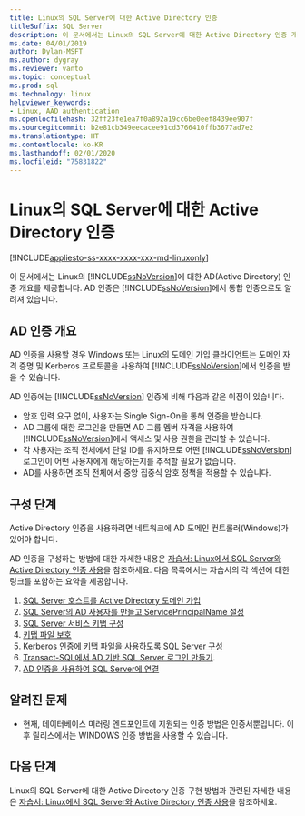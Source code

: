 ```yaml
---
title: Linux의 SQL Server에 대한 Active Directory 인증
titleSuffix: SQL Server
description: 이 문서에서는 Linux의 SQL Server에 대한 Active Directory 인증 개요를 제공합니다.
ms.date: 04/01/2019
author: Dylan-MSFT
ms.author: dygray
ms.reviewer: vanto
ms.topic: conceptual
ms.prod: sql
ms.technology: linux
helpviewer_keywords:
- Linux, AAD authentication
ms.openlocfilehash: 32ff23fe1ea7f0a892a19cc6be0eef8439ee907f
ms.sourcegitcommit: b2e81cb349eecacee91cd3766410ffb3677ad7e2
ms.translationtype: HT
ms.contentlocale: ko-KR
ms.lasthandoff: 02/01/2020
ms.locfileid: "75831822"
---
```

# <a name="active-directory-authentication-for-sql-server-on-linux"></a>Linux의 SQL Server에 대한 Active Directory 인증

[!INCLUDE[appliesto-ss-xxxx-xxxx-xxx-md-linuxonly](../includes/appliesto-ss-xxxx-xxxx-xxx-md-linuxonly.md)]

이 문서에서는 Linux의 [!INCLUDE[ssNoVersion](../includes/ssnoversion-md.md)]에 대한 AD(Active Directory) 인증 개요를 제공합니다. AD 인증은 [!INCLUDE[ssNoVersion](../includes/ssnoversion-md.md)]에서 통합 인증으로도 알려져 있습니다.

## <a name="ad-authentication-overview"></a>AD 인증 개요

AD 인증을 사용할 경우 Windows 또는 Linux의 도메인 가입 클라이언트는 도메인 자격 증명 및 Kerberos 프로토콜을 사용하여 [!INCLUDE[ssNoVersion](../includes/ssnoversion-md.md)]에서 인증을 받을 수 있습니다.

AD 인증에는 [!INCLUDE[ssNoVersion](../includes/ssnoversion-md.md)] 인증에 비해 다음과 같은 이점이 있습니다.

- 암호 입력 요구 없이, 사용자는 Single Sign-On을 통해 인증을 받습니다.
- AD 그룹에 대한 로그인을 만들면 AD 그룹 멤버 자격을 사용하여 [!INCLUDE[ssNoVersion](../includes/ssnoversion-md.md)]에서 액세스 및 사용 권한을 관리할 수 있습니다.  
- 각 사용자는 조직 전체에서 단일 ID를 유지하므로 어떤 [!INCLUDE[ssNoVersion](../includes/ssnoversion-md.md)] 로그인이 어떤 사용자에게 해당하는지를 추적할 필요가 없습니다.   
- AD를 사용하면 조직 전체에서 중앙 집중식 암호 정책을 적용할 수 있습니다.

## <a name="configuration-steps"></a>구성 단계

Active Directory 인증을 사용하려면 네트워크에 AD 도메인 컨트롤러(Windows)가 있어야 합니다.

AD 인증을 구성하는 방법에 대한 자세한 내용은 [자습서: Linux에서 SQL Server와 Active Directory 인증 사용](sql-server-linux-active-directory-authentication.md)을 참조하세요. 다음 목록에서는 자습서의 각 섹션에 대한 링크를 포함하는 요약을 제공합니다.

1. [SQL Server 호스트를 Active Directory 도메인 가입](sql-server-linux-active-directory-join-domain.md)
1. [SQL Server의 AD 사용자를 만들고 ServicePrincipalName 설정](sql-server-linux-active-directory-authentication.md#createuser)
1. [SQL Server 서비스 키탭 구성](sql-server-linux-active-directory-authentication.md#configurekeytab)
1. [키탭 파일 보호](sql-server-linux-active-directory-authentication.md#configurekeytab)
1. [Kerberos 인증에 키탭 파일을 사용하도록 SQL Server 구성](sql-server-linux-active-directory-authentication.md#configurekeytab)
1. [Transact-SQL에서 AD 기반 SQL Server 로그인 만들기](sql-server-linux-active-directory-authentication.md#createsqllogins).
1. [AD 인증을 사용하여 SQL Server에 연결](sql-server-linux-active-directory-authentication.md#connect)

## <a name="known-issues"></a>알려진 문제

- 현재, 데이터베이스 미러링 엔드포인트에 지원되는 인증 방법은 인증서뿐입니다. 이후 릴리스에서는 WINDOWS 인증 방법을 사용할 수 있습니다.

## <a name="next-steps"></a>다음 단계

Linux의 SQL Server에 대한 Active Directory 인증 구현 방법과 관련된 자세한 내용은 [자습서: Linux에서 SQL Server와 Active Directory 인증 사용](sql-server-linux-active-directory-authentication.md)을 참조하세요.
